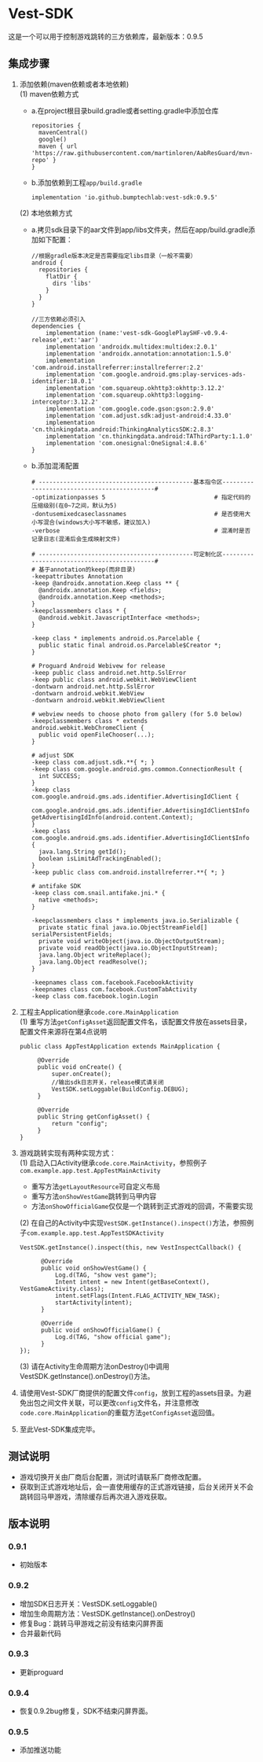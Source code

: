# Vest-SDK
这是一个可以用于控制游戏跳转的三方依赖库，最新版本：0.9.5

## 集成步骤

1. 添加依赖(maven依赖或者本地依赖)   
   (1) maven依赖方式   
   - a.在project根目录build.gradle或者setting.gradle中添加仓库
     ```
     repositories {
       mavenCentral()
       google()
       maven { url 'https://raw.githubusercontent.com/martinloren/AabResGuard/mvn-repo' }
     }
     ```
   - b.添加依赖到工程`app/build.gradle`   
     ```
     implementation 'io.github.bumptechlab:vest-sdk:0.9.5'
     ```
   (2) 本地依赖方式   
   - a.拷贝sdk目录下的aar文件到app/libs文件夹，然后在app/build.gradle添加如下配置：
     ```
     //根据gradle版本决定是否需要指定libs目录（一般不需要）
     android {
       repositories {
         flatDir {
           dirs 'libs'
         }
       }
     }
  
     //三方依赖必须引入
     dependencies {
         implementation (name:'vest-sdk-GooglePlaySHF-v0.9.4-release',ext:'aar')
         implementation 'androidx.multidex:multidex:2.0.1'
         implementation 'androidx.annotation:annotation:1.5.0'
         implementation 'com.android.installreferrer:installreferrer:2.2'
         implementation 'com.google.android.gms:play-services-ads-identifier:18.0.1'
         implementation 'com.squareup.okhttp3:okhttp:3.12.2'
         implementation 'com.squareup.okhttp3:logging-interceptor:3.12.2'
         implementation 'com.google.code.gson:gson:2.9.0'
         implementation 'com.adjust.sdk:adjust-android:4.33.0'
         implementation 'cn.thinkingdata.android:ThinkingAnalyticsSDK:2.8.3'
         implementation 'cn.thinkingdata.android:TAThirdParty:1.1.0'
         implementation 'com.onesignal:OneSignal:4.8.6'
     }
     ```
   - b.添加混淆配置   
     ```
     # --------------------------------------------基本指令区--------------------------------------------#
     -optimizationpasses 5                               # 指定代码的压缩级别(在0~7之间，默认为5)
     -dontusemixedcaseclassnames                         # 是否使用大小写混合(windows大小写不敏感，建议加入)
     -verbose                                            # 混淆时是否记录日志(混淆后会生成映射文件)
   
     # --------------------------------------------可定制化区--------------------------------------------#
     # 基于annotation的keep(而非目录)
     -keepattributes Annotation
     -keep @androidx.annotation.Keep class ** {
       @androidx.annotation.Keep <fields>;
       @androidx.annotation.Keep <methods>;
     }
     -keepclassmembers class * {
       @android.webkit.JavascriptInterface <methods>;
     }
   
     -keep class * implements android.os.Parcelable {
       public static final android.os.Parcelable$Creator *;
     }
   
     # Proguard Android Webivew for release
     -keep public class android.net.http.SslError
     -keep public class android.webkit.WebViewClient
     -dontwarn android.net.http.SslError
     -dontwarn android.webkit.WebView
     -dontwarn android.webkit.WebViewClient
   
     # webview needs to choose photo from gallery (for 5.0 below)
     -keepclassmembers class * extends android.webkit.WebChromeClient {
       public void openFileChooser(...);
     }
   
     # adjust SDK
     -keep class com.adjust.sdk.**{ *; }
     -keep class com.google.android.gms.common.ConnectionResult {
       int SUCCESS;
     }
     -keep class com.google.android.gms.ads.identifier.AdvertisingIdClient {
       com.google.android.gms.ads.identifier.AdvertisingIdClient$Info getAdvertisingIdInfo(android.content.Context);
     }
     -keep class com.google.android.gms.ads.identifier.AdvertisingIdClient$Info {
       java.lang.String getId();
       boolean isLimitAdTrackingEnabled();
     }
     -keep public class com.android.installreferrer.**{ *; }
   
     # antifake SDK
     -keep class com.snail.antifake.jni.* {
       native <methods>;
     }
   
     -keepclassmembers class * implements java.io.Serializable {
       private static final java.io.ObjectStreamField[] serialPersistentFields;
       private void writeObject(java.io.ObjectOutputStream);
       private void readObject(java.io.ObjectInputStream);
       java.lang.Object writeReplace();
       java.lang.Object readResolve();
     }
   
     -keepnames class com.facebook.FacebookActivity
     -keepnames class com.facebook.CustomTabActivity
     -keep class com.facebook.login.Login
     ```
   
2. 工程主Application继承`code.core.MainApplication`   
   (1) 重写方法`getConfigAsset`返回配置文件名，该配置文件放在assets目录，配置文件来源将在第4点说明   
   ```
   public class AppTestApplication extends MainApplication {
    
        @Override
        public void onCreate() {
            super.onCreate();
            //输出sdk日志开关，release模式请关闭
            VestSDK.setLoggable(BuildConfig.DEBUG);
        }
    
        @Override
        public String getConfigAsset() {
            return "config";
        }
   }
   ```
3. 游戏跳转实现有两种实现方式：  
   (1) 启动入口Activity继承`code.core.MainActivity`，参照例子`com.example.app.test.AppTestMainActivity`   
   - 重写方法`getLayoutResource`可自定义布局  
   - 重写方法`onShowVestGame`跳转到马甲内容  
   - 方法`onShowOfficialGame`仅仅是一个跳转到正式游戏的回调，不需要实现  

   (2) 在自己的Activity中实现`VestSDK.getInstance().inspect()`方法，参照例子`com.example.app.test.AppTestSDKActivity`  
   ```
   VestSDK.getInstance().inspect(this, new VestInspectCallback() {  
                     
         @Override  
         public void onShowVestGame() {  
             Log.d(TAG, "show vest game");
             Intent intent = new Intent(getBaseContext(), VestGameActivity.class);
             intent.setFlags(Intent.FLAG_ACTIVITY_NEW_TASK);
             startActivity(intent);  
         }  
    
         @Override  
         public void onShowOfficialGame() {  
             Log.d(TAG, "show official game");  
         }  
   });  
   ```
   (3) 请在Activity生命周期方法onDestroy()中调用VestSDK.getInstance().onDestroy()方法。

4. 请使用Vest-SDK厂商提供的配置文件`config`，放到工程的assets目录。为避免出包之间文件关联，可以更改`config`文件名，并注意修改`code.core.MainApplication`的重载方法`getConfigAsset`返回值。
5. 至此Vest-SDK集成完毕。

## 测试说明
- 游戏切换开关由厂商后台配置，测试时请联系厂商修改配置。
- 获取到正式游戏地址后，会一直使用缓存的正式游戏链接，后台关闭开关不会跳转回马甲游戏，清除缓存后再次进入游戏获取。

## 版本说明
### 0.9.1
- 初始版本
### 0.9.2
- 增加SDK日志开关：VestSDK.setLoggable()
- 增加生命周期方法：VestSDK.getInstance().onDestroy()
- 修复Bug：跳转马甲游戏之前没有结束闪屏界面
- 合并最新代码
### 0.9.3
- 更新proguard
### 0.9.4
- 恢复0.9.2bug修复，SDK不结束闪屏界面。
### 0.9.5
- 添加推送功能
